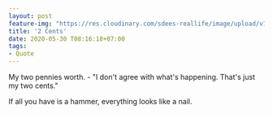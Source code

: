 ```yaml
---
layout: post
feature-img: "https://res.cloudinary.com/sdees-reallife/image/upload/v1555658919/sample_feature_img.png"
title: '2 Cents'
date: 2020-05-30 T08:16:18+07:00
tags:
- Quote
---
```

My two pennies worth. - "I don't agree with what's happening. That's just my two cents."

<i class="fa fa-child" style="color:plum"></i>

If all you have is a hammer, everything looks like a nail.
